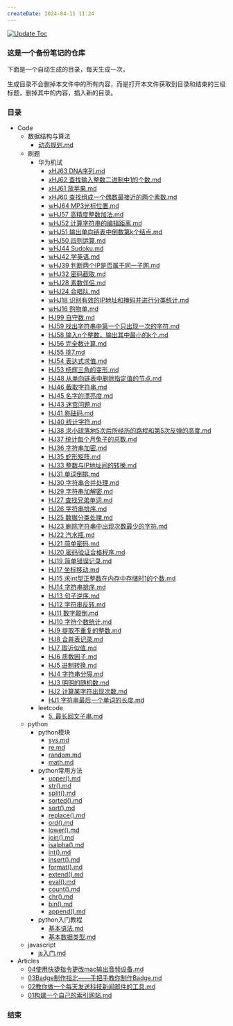 ```yaml
---
createDate: 2024-04-11 11:24
---
```


[![Update Toc](https://github.com/nowscott/NowStrideUp/actions/workflows/toc.yml/badge.svg)](https://github.com/nowscott/NowStrideUp/actions/workflows/toc.yml)

### 这是一个备份笔记的仓库

下面是一个自动生成的目录，每天生成一次。

生成目录不会删掉本文件中的所有内容，而是打开本文件获取到目录和结束的三级标题，删掉其中的内容，插入新的目录。

### 目录

- Code
  - 数据结构与算法
    - [动态规划.md](Code/%E6%95%B0%E6%8D%AE%E7%BB%93%E6%9E%84%E4%B8%8E%E7%AE%97%E6%B3%95/%E5%8A%A8%E6%80%81%E8%A7%84%E5%88%92.md)
  - 刷题
    - 华为机试
      - [xHJ63 DNA序列.md](Code/%E5%88%B7%E9%A2%98/%E5%8D%8E%E4%B8%BA%E6%9C%BA%E8%AF%95/xHJ63%20DNA%E5%BA%8F%E5%88%97.md)
      - [xHJ62 查找输入整数二进制中1的个数.md](Code/%E5%88%B7%E9%A2%98/%E5%8D%8E%E4%B8%BA%E6%9C%BA%E8%AF%95/xHJ62%20%E6%9F%A5%E6%89%BE%E8%BE%93%E5%85%A5%E6%95%B4%E6%95%B0%E4%BA%8C%E8%BF%9B%E5%88%B6%E4%B8%AD1%E7%9A%84%E4%B8%AA%E6%95%B0.md)
      - [xHJ61 放苹果.md](Code/%E5%88%B7%E9%A2%98/%E5%8D%8E%E4%B8%BA%E6%9C%BA%E8%AF%95/xHJ61%20%E6%94%BE%E8%8B%B9%E6%9E%9C.md)
      - [xHJ60 查找组成一个偶数最接近的两个素数.md](Code/%E5%88%B7%E9%A2%98/%E5%8D%8E%E4%B8%BA%E6%9C%BA%E8%AF%95/xHJ60%20%E6%9F%A5%E6%89%BE%E7%BB%84%E6%88%90%E4%B8%80%E4%B8%AA%E5%81%B6%E6%95%B0%E6%9C%80%E6%8E%A5%E8%BF%91%E7%9A%84%E4%B8%A4%E4%B8%AA%E7%B4%A0%E6%95%B0.md)
      - [wHJ64 MP3光标位置.md](Code/%E5%88%B7%E9%A2%98/%E5%8D%8E%E4%B8%BA%E6%9C%BA%E8%AF%95/wHJ64%20MP3%E5%85%89%E6%A0%87%E4%BD%8D%E7%BD%AE.md)
      - [wHJ57 高精度整数加法.md](Code/%E5%88%B7%E9%A2%98/%E5%8D%8E%E4%B8%BA%E6%9C%BA%E8%AF%95/wHJ57%20%E9%AB%98%E7%B2%BE%E5%BA%A6%E6%95%B4%E6%95%B0%E5%8A%A0%E6%B3%95.md)
      - [wHJ52 计算字符串的编辑距离.md](Code/%E5%88%B7%E9%A2%98/%E5%8D%8E%E4%B8%BA%E6%9C%BA%E8%AF%95/wHJ52%20%E8%AE%A1%E7%AE%97%E5%AD%97%E7%AC%A6%E4%B8%B2%E7%9A%84%E7%BC%96%E8%BE%91%E8%B7%9D%E7%A6%BB.md)
      - [wHJ51 输出单向链表中倒数第k个结点.md](Code/%E5%88%B7%E9%A2%98/%E5%8D%8E%E4%B8%BA%E6%9C%BA%E8%AF%95/wHJ51%20%E8%BE%93%E5%87%BA%E5%8D%95%E5%90%91%E9%93%BE%E8%A1%A8%E4%B8%AD%E5%80%92%E6%95%B0%E7%AC%ACk%E4%B8%AA%E7%BB%93%E7%82%B9.md)
      - [wHJ50 四则运算.md](Code/%E5%88%B7%E9%A2%98/%E5%8D%8E%E4%B8%BA%E6%9C%BA%E8%AF%95/wHJ50%20%E5%9B%9B%E5%88%99%E8%BF%90%E7%AE%97.md)
      - [wHJ44 Sudoku.md](Code/%E5%88%B7%E9%A2%98/%E5%8D%8E%E4%B8%BA%E6%9C%BA%E8%AF%95/wHJ44%20Sudoku.md)
      - [wHJ42 学英语.md](Code/%E5%88%B7%E9%A2%98/%E5%8D%8E%E4%B8%BA%E6%9C%BA%E8%AF%95/wHJ42%20%E5%AD%A6%E8%8B%B1%E8%AF%AD.md)
      - [wHJ39 判断两个IP是否属于同一子网.md](Code/%E5%88%B7%E9%A2%98/%E5%8D%8E%E4%B8%BA%E6%9C%BA%E8%AF%95/wHJ39%20%E5%88%A4%E6%96%AD%E4%B8%A4%E4%B8%AAIP%E6%98%AF%E5%90%A6%E5%B1%9E%E4%BA%8E%E5%90%8C%E4%B8%80%E5%AD%90%E7%BD%91.md)
      - [wHJ32 密码截取.md](Code/%E5%88%B7%E9%A2%98/%E5%8D%8E%E4%B8%BA%E6%9C%BA%E8%AF%95/wHJ32%20%E5%AF%86%E7%A0%81%E6%88%AA%E5%8F%96.md)
      - [wHJ28 素数伴侣.md](Code/%E5%88%B7%E9%A2%98/%E5%8D%8E%E4%B8%BA%E6%9C%BA%E8%AF%95/wHJ28%20%E7%B4%A0%E6%95%B0%E4%BC%B4%E4%BE%A3.md)
      - [wHJ24 合唱队.md](Code/%E5%88%B7%E9%A2%98/%E5%8D%8E%E4%B8%BA%E6%9C%BA%E8%AF%95/wHJ24%20%E5%90%88%E5%94%B1%E9%98%9F.md)
      - [wHJ18 识别有效的IP地址和掩码并进行分类统计.md](Code/%E5%88%B7%E9%A2%98/%E5%8D%8E%E4%B8%BA%E6%9C%BA%E8%AF%95/wHJ18%20%E8%AF%86%E5%88%AB%E6%9C%89%E6%95%88%E7%9A%84IP%E5%9C%B0%E5%9D%80%E5%92%8C%E6%8E%A9%E7%A0%81%E5%B9%B6%E8%BF%9B%E8%A1%8C%E5%88%86%E7%B1%BB%E7%BB%9F%E8%AE%A1.md)
      - [wHJ16 购物单.md](Code/%E5%88%B7%E9%A2%98/%E5%8D%8E%E4%B8%BA%E6%9C%BA%E8%AF%95/wHJ16%20%E8%B4%AD%E7%89%A9%E5%8D%95.md)
      - [HJ99 自守数.md](Code/%E5%88%B7%E9%A2%98/%E5%8D%8E%E4%B8%BA%E6%9C%BA%E8%AF%95/HJ99%20%E8%87%AA%E5%AE%88%E6%95%B0.md)
      - [HJ59 找出字符串中第一个只出现一次的字符.md](Code/%E5%88%B7%E9%A2%98/%E5%8D%8E%E4%B8%BA%E6%9C%BA%E8%AF%95/HJ59%20%E6%89%BE%E5%87%BA%E5%AD%97%E7%AC%A6%E4%B8%B2%E4%B8%AD%E7%AC%AC%E4%B8%80%E4%B8%AA%E5%8F%AA%E5%87%BA%E7%8E%B0%E4%B8%80%E6%AC%A1%E7%9A%84%E5%AD%97%E7%AC%A6.md)
      - [HJ58 输入n个整数，输出其中最小的k个.md](Code/%E5%88%B7%E9%A2%98/%E5%8D%8E%E4%B8%BA%E6%9C%BA%E8%AF%95/HJ58%20%E8%BE%93%E5%85%A5n%E4%B8%AA%E6%95%B4%E6%95%B0%EF%BC%8C%E8%BE%93%E5%87%BA%E5%85%B6%E4%B8%AD%E6%9C%80%E5%B0%8F%E7%9A%84k%E4%B8%AA.md)
      - [HJ56 完全数计算.md](Code/%E5%88%B7%E9%A2%98/%E5%8D%8E%E4%B8%BA%E6%9C%BA%E8%AF%95/HJ56%20%E5%AE%8C%E5%85%A8%E6%95%B0%E8%AE%A1%E7%AE%97.md)
      - [HJ55 挑7.md](Code/%E5%88%B7%E9%A2%98/%E5%8D%8E%E4%B8%BA%E6%9C%BA%E8%AF%95/HJ55%20%E6%8C%917.md)
      - [HJ54 表达式求值.md](Code/%E5%88%B7%E9%A2%98/%E5%8D%8E%E4%B8%BA%E6%9C%BA%E8%AF%95/HJ54%20%E8%A1%A8%E8%BE%BE%E5%BC%8F%E6%B1%82%E5%80%BC.md)
      - [HJ53 杨辉三角的变形.md](Code/%E5%88%B7%E9%A2%98/%E5%8D%8E%E4%B8%BA%E6%9C%BA%E8%AF%95/HJ53%20%E6%9D%A8%E8%BE%89%E4%B8%89%E8%A7%92%E7%9A%84%E5%8F%98%E5%BD%A2.md)
      - [HJ48 从单向链表中删除指定值的节点.md](Code/%E5%88%B7%E9%A2%98/%E5%8D%8E%E4%B8%BA%E6%9C%BA%E8%AF%95/HJ48%20%E4%BB%8E%E5%8D%95%E5%90%91%E9%93%BE%E8%A1%A8%E4%B8%AD%E5%88%A0%E9%99%A4%E6%8C%87%E5%AE%9A%E5%80%BC%E7%9A%84%E8%8A%82%E7%82%B9.md)
      - [HJ46 截取字符串.md](Code/%E5%88%B7%E9%A2%98/%E5%8D%8E%E4%B8%BA%E6%9C%BA%E8%AF%95/HJ46%20%E6%88%AA%E5%8F%96%E5%AD%97%E7%AC%A6%E4%B8%B2.md)
      - [HJ45 名字的漂亮度.md](Code/%E5%88%B7%E9%A2%98/%E5%8D%8E%E4%B8%BA%E6%9C%BA%E8%AF%95/HJ45%20%E5%90%8D%E5%AD%97%E7%9A%84%E6%BC%82%E4%BA%AE%E5%BA%A6.md)
      - [HJ43 迷宫问题.md](Code/%E5%88%B7%E9%A2%98/%E5%8D%8E%E4%B8%BA%E6%9C%BA%E8%AF%95/HJ43%20%E8%BF%B7%E5%AE%AB%E9%97%AE%E9%A2%98.md)
      - [HJ41 称砝码.md](Code/%E5%88%B7%E9%A2%98/%E5%8D%8E%E4%B8%BA%E6%9C%BA%E8%AF%95/HJ41%20%E7%A7%B0%E7%A0%9D%E7%A0%81.md)
      - [HJ40 统计字符.md](Code/%E5%88%B7%E9%A2%98/%E5%8D%8E%E4%B8%BA%E6%9C%BA%E8%AF%95/HJ40%20%E7%BB%9F%E8%AE%A1%E5%AD%97%E7%AC%A6.md)
      - [HJ38 求小球落地5次后所经历的路程和第5次反弹的高度.md](Code/%E5%88%B7%E9%A2%98/%E5%8D%8E%E4%B8%BA%E6%9C%BA%E8%AF%95/HJ38%20%E6%B1%82%E5%B0%8F%E7%90%83%E8%90%BD%E5%9C%B05%E6%AC%A1%E5%90%8E%E6%89%80%E7%BB%8F%E5%8E%86%E7%9A%84%E8%B7%AF%E7%A8%8B%E5%92%8C%E7%AC%AC5%E6%AC%A1%E5%8F%8D%E5%BC%B9%E7%9A%84%E9%AB%98%E5%BA%A6.md)
      - [HJ37 统计每个月兔子的总数.md](Code/%E5%88%B7%E9%A2%98/%E5%8D%8E%E4%B8%BA%E6%9C%BA%E8%AF%95/HJ37%20%E7%BB%9F%E8%AE%A1%E6%AF%8F%E4%B8%AA%E6%9C%88%E5%85%94%E5%AD%90%E7%9A%84%E6%80%BB%E6%95%B0.md)
      - [HJ36 字符串加密.md](Code/%E5%88%B7%E9%A2%98/%E5%8D%8E%E4%B8%BA%E6%9C%BA%E8%AF%95/HJ36%20%E5%AD%97%E7%AC%A6%E4%B8%B2%E5%8A%A0%E5%AF%86.md)
      - [HJ35 蛇形矩阵.md](Code/%E5%88%B7%E9%A2%98/%E5%8D%8E%E4%B8%BA%E6%9C%BA%E8%AF%95/HJ35%20%E8%9B%87%E5%BD%A2%E7%9F%A9%E9%98%B5.md)
      - [HJ33 整数与IP地址间的转换.md](Code/%E5%88%B7%E9%A2%98/%E5%8D%8E%E4%B8%BA%E6%9C%BA%E8%AF%95/HJ33%20%E6%95%B4%E6%95%B0%E4%B8%8EIP%E5%9C%B0%E5%9D%80%E9%97%B4%E7%9A%84%E8%BD%AC%E6%8D%A2.md)
      - [HJ31 单词倒排.md](Code/%E5%88%B7%E9%A2%98/%E5%8D%8E%E4%B8%BA%E6%9C%BA%E8%AF%95/HJ31%20%E5%8D%95%E8%AF%8D%E5%80%92%E6%8E%92.md)
      - [HJ30 字符串合并处理.md](Code/%E5%88%B7%E9%A2%98/%E5%8D%8E%E4%B8%BA%E6%9C%BA%E8%AF%95/HJ30%20%E5%AD%97%E7%AC%A6%E4%B8%B2%E5%90%88%E5%B9%B6%E5%A4%84%E7%90%86.md)
      - [HJ29 字符串加解密.md](Code/%E5%88%B7%E9%A2%98/%E5%8D%8E%E4%B8%BA%E6%9C%BA%E8%AF%95/HJ29%20%E5%AD%97%E7%AC%A6%E4%B8%B2%E5%8A%A0%E8%A7%A3%E5%AF%86.md)
      - [HJ27 查找兄弟单词.md](Code/%E5%88%B7%E9%A2%98/%E5%8D%8E%E4%B8%BA%E6%9C%BA%E8%AF%95/HJ27%20%E6%9F%A5%E6%89%BE%E5%85%84%E5%BC%9F%E5%8D%95%E8%AF%8D.md)
      - [HJ26 字符串排序.md](Code/%E5%88%B7%E9%A2%98/%E5%8D%8E%E4%B8%BA%E6%9C%BA%E8%AF%95/HJ26%20%E5%AD%97%E7%AC%A6%E4%B8%B2%E6%8E%92%E5%BA%8F.md)
      - [HJ25 数据分类处理.md](Code/%E5%88%B7%E9%A2%98/%E5%8D%8E%E4%B8%BA%E6%9C%BA%E8%AF%95/HJ25%20%E6%95%B0%E6%8D%AE%E5%88%86%E7%B1%BB%E5%A4%84%E7%90%86.md)
      - [HJ23 删除字符串中出现次数最少的字符.md](Code/%E5%88%B7%E9%A2%98/%E5%8D%8E%E4%B8%BA%E6%9C%BA%E8%AF%95/HJ23%20%E5%88%A0%E9%99%A4%E5%AD%97%E7%AC%A6%E4%B8%B2%E4%B8%AD%E5%87%BA%E7%8E%B0%E6%AC%A1%E6%95%B0%E6%9C%80%E5%B0%91%E7%9A%84%E5%AD%97%E7%AC%A6.md)
      - [HJ22 汽水瓶.md](Code/%E5%88%B7%E9%A2%98/%E5%8D%8E%E4%B8%BA%E6%9C%BA%E8%AF%95/HJ22%20%E6%B1%BD%E6%B0%B4%E7%93%B6.md)
      - [HJ21 简单密码.md](Code/%E5%88%B7%E9%A2%98/%E5%8D%8E%E4%B8%BA%E6%9C%BA%E8%AF%95/HJ21%20%E7%AE%80%E5%8D%95%E5%AF%86%E7%A0%81.md)
      - [HJ20 密码验证合格程序.md](Code/%E5%88%B7%E9%A2%98/%E5%8D%8E%E4%B8%BA%E6%9C%BA%E8%AF%95/HJ20%20%E5%AF%86%E7%A0%81%E9%AA%8C%E8%AF%81%E5%90%88%E6%A0%BC%E7%A8%8B%E5%BA%8F.md)
      - [HJ19 简单错误记录.md](Code/%E5%88%B7%E9%A2%98/%E5%8D%8E%E4%B8%BA%E6%9C%BA%E8%AF%95/HJ19%20%E7%AE%80%E5%8D%95%E9%94%99%E8%AF%AF%E8%AE%B0%E5%BD%95.md)
      - [HJ17 坐标移动.md](Code/%E5%88%B7%E9%A2%98/%E5%8D%8E%E4%B8%BA%E6%9C%BA%E8%AF%95/HJ17%20%E5%9D%90%E6%A0%87%E7%A7%BB%E5%8A%A8.md)
      - [HJ15 求int型正整数在内存中存储时1的个数.md](Code/%E5%88%B7%E9%A2%98/%E5%8D%8E%E4%B8%BA%E6%9C%BA%E8%AF%95/HJ15%20%E6%B1%82int%E5%9E%8B%E6%AD%A3%E6%95%B4%E6%95%B0%E5%9C%A8%E5%86%85%E5%AD%98%E4%B8%AD%E5%AD%98%E5%82%A8%E6%97%B61%E7%9A%84%E4%B8%AA%E6%95%B0.md)
      - [HJ14 字符串排序.md](Code/%E5%88%B7%E9%A2%98/%E5%8D%8E%E4%B8%BA%E6%9C%BA%E8%AF%95/HJ14%20%E5%AD%97%E7%AC%A6%E4%B8%B2%E6%8E%92%E5%BA%8F.md)
      - [HJ13 句子逆序.md](Code/%E5%88%B7%E9%A2%98/%E5%8D%8E%E4%B8%BA%E6%9C%BA%E8%AF%95/HJ13%20%E5%8F%A5%E5%AD%90%E9%80%86%E5%BA%8F.md)
      - [HJ12 字符串反转.md](Code/%E5%88%B7%E9%A2%98/%E5%8D%8E%E4%B8%BA%E6%9C%BA%E8%AF%95/HJ12%20%E5%AD%97%E7%AC%A6%E4%B8%B2%E5%8F%8D%E8%BD%AC.md)
      - [HJ11 数字颠倒.md](Code/%E5%88%B7%E9%A2%98/%E5%8D%8E%E4%B8%BA%E6%9C%BA%E8%AF%95/HJ11%20%E6%95%B0%E5%AD%97%E9%A2%A0%E5%80%92.md)
      - [HJ10 字符个数统计.md](Code/%E5%88%B7%E9%A2%98/%E5%8D%8E%E4%B8%BA%E6%9C%BA%E8%AF%95/HJ10%20%E5%AD%97%E7%AC%A6%E4%B8%AA%E6%95%B0%E7%BB%9F%E8%AE%A1.md)
      - [HJ9 提取不重复的整数.md](Code/%E5%88%B7%E9%A2%98/%E5%8D%8E%E4%B8%BA%E6%9C%BA%E8%AF%95/HJ9%20%E6%8F%90%E5%8F%96%E4%B8%8D%E9%87%8D%E5%A4%8D%E7%9A%84%E6%95%B4%E6%95%B0.md)
      - [HJ8 合并表记录.md](Code/%E5%88%B7%E9%A2%98/%E5%8D%8E%E4%B8%BA%E6%9C%BA%E8%AF%95/HJ8%20%E5%90%88%E5%B9%B6%E8%A1%A8%E8%AE%B0%E5%BD%95.md)
      - [HJ7 取近似值.md](Code/%E5%88%B7%E9%A2%98/%E5%8D%8E%E4%B8%BA%E6%9C%BA%E8%AF%95/HJ7%20%E5%8F%96%E8%BF%91%E4%BC%BC%E5%80%BC.md)
      - [HJ6 质数因子.md](Code/%E5%88%B7%E9%A2%98/%E5%8D%8E%E4%B8%BA%E6%9C%BA%E8%AF%95/HJ6%20%E8%B4%A8%E6%95%B0%E5%9B%A0%E5%AD%90.md)
      - [HJ5 进制转换.md](Code/%E5%88%B7%E9%A2%98/%E5%8D%8E%E4%B8%BA%E6%9C%BA%E8%AF%95/HJ5%20%E8%BF%9B%E5%88%B6%E8%BD%AC%E6%8D%A2.md)
      - [HJ4 字符串分隔.md](Code/%E5%88%B7%E9%A2%98/%E5%8D%8E%E4%B8%BA%E6%9C%BA%E8%AF%95/HJ4%20%E5%AD%97%E7%AC%A6%E4%B8%B2%E5%88%86%E9%9A%94.md)
      - [HJ3 明明的随机数.md](Code/%E5%88%B7%E9%A2%98/%E5%8D%8E%E4%B8%BA%E6%9C%BA%E8%AF%95/HJ3%20%E6%98%8E%E6%98%8E%E7%9A%84%E9%9A%8F%E6%9C%BA%E6%95%B0.md)
      - [HJ2 计算某字符出现次数.md](Code/%E5%88%B7%E9%A2%98/%E5%8D%8E%E4%B8%BA%E6%9C%BA%E8%AF%95/HJ2%20%E8%AE%A1%E7%AE%97%E6%9F%90%E5%AD%97%E7%AC%A6%E5%87%BA%E7%8E%B0%E6%AC%A1%E6%95%B0.md)
      - [HJ1 字符串最后一个单词的长度.md](Code/%E5%88%B7%E9%A2%98/%E5%8D%8E%E4%B8%BA%E6%9C%BA%E8%AF%95/HJ1%20%E5%AD%97%E7%AC%A6%E4%B8%B2%E6%9C%80%E5%90%8E%E4%B8%80%E4%B8%AA%E5%8D%95%E8%AF%8D%E7%9A%84%E9%95%BF%E5%BA%A6.md)
    - leetcode
      - [5. 最长回文子串.md](Code/%E5%88%B7%E9%A2%98/leetcode/5.%20%E6%9C%80%E9%95%BF%E5%9B%9E%E6%96%87%E5%AD%90%E4%B8%B2.md)
  - python
    - python模块
      - [sys.md](Code/python/python%E6%A8%A1%E5%9D%97/sys.md)
      - [re.md](Code/python/python%E6%A8%A1%E5%9D%97/re.md)
      - [random.md](Code/python/python%E6%A8%A1%E5%9D%97/random.md)
      - [math.md](Code/python/python%E6%A8%A1%E5%9D%97/math.md)
    - python常用方法
      - [upper().md](Code/python/python%E5%B8%B8%E7%94%A8%E6%96%B9%E6%B3%95/upper%28%29.md)
      - [str().md](Code/python/python%E5%B8%B8%E7%94%A8%E6%96%B9%E6%B3%95/str%28%29.md)
      - [split().md](Code/python/python%E5%B8%B8%E7%94%A8%E6%96%B9%E6%B3%95/split%28%29.md)
      - [sorted().md](Code/python/python%E5%B8%B8%E7%94%A8%E6%96%B9%E6%B3%95/sorted%28%29.md)
      - [sort().md](Code/python/python%E5%B8%B8%E7%94%A8%E6%96%B9%E6%B3%95/sort%28%29.md)
      - [replace().md](Code/python/python%E5%B8%B8%E7%94%A8%E6%96%B9%E6%B3%95/replace%28%29.md)
      - [ord().md](Code/python/python%E5%B8%B8%E7%94%A8%E6%96%B9%E6%B3%95/ord%28%29.md)
      - [lower().md](Code/python/python%E5%B8%B8%E7%94%A8%E6%96%B9%E6%B3%95/lower%28%29.md)
      - [join().md](Code/python/python%E5%B8%B8%E7%94%A8%E6%96%B9%E6%B3%95/join%28%29.md)
      - [isalpha().md](Code/python/python%E5%B8%B8%E7%94%A8%E6%96%B9%E6%B3%95/isalpha%28%29.md)
      - [int().md](Code/python/python%E5%B8%B8%E7%94%A8%E6%96%B9%E6%B3%95/int%28%29.md)
      - [insert().md](Code/python/python%E5%B8%B8%E7%94%A8%E6%96%B9%E6%B3%95/insert%28%29.md)
      - [format().md](Code/python/python%E5%B8%B8%E7%94%A8%E6%96%B9%E6%B3%95/format%28%29.md)
      - [extend().md](Code/python/python%E5%B8%B8%E7%94%A8%E6%96%B9%E6%B3%95/extend%28%29.md)
      - [eval().md](Code/python/python%E5%B8%B8%E7%94%A8%E6%96%B9%E6%B3%95/eval%28%29.md)
      - [count().md](Code/python/python%E5%B8%B8%E7%94%A8%E6%96%B9%E6%B3%95/count%28%29.md)
      - [chr().md](Code/python/python%E5%B8%B8%E7%94%A8%E6%96%B9%E6%B3%95/chr%28%29.md)
      - [bin().md](Code/python/python%E5%B8%B8%E7%94%A8%E6%96%B9%E6%B3%95/bin%28%29.md)
      - [append().md](Code/python/python%E5%B8%B8%E7%94%A8%E6%96%B9%E6%B3%95/append%28%29.md)
    - python入门教程
      - [基本语法.md](Code/python/python%E5%85%A5%E9%97%A8%E6%95%99%E7%A8%8B/%E5%9F%BA%E6%9C%AC%E8%AF%AD%E6%B3%95.md)
      - [基本数据类型.md](Code/python/python%E5%85%A5%E9%97%A8%E6%95%99%E7%A8%8B/%E5%9F%BA%E6%9C%AC%E6%95%B0%E6%8D%AE%E7%B1%BB%E5%9E%8B.md)
  - javascript
    - [js入门.md](Code/javascript/js%E5%85%A5%E9%97%A8.md)
- Articles
  - [04使用快捷指令更改mac输出音频设备.md](Articles/04%E4%BD%BF%E7%94%A8%E5%BF%AB%E6%8D%B7%E6%8C%87%E4%BB%A4%E6%9B%B4%E6%94%B9mac%E8%BE%93%E5%87%BA%E9%9F%B3%E9%A2%91%E8%AE%BE%E5%A4%87.md)
  - [03Badge制作指北——手把手教你制作Badge.md](Articles/03Badge%E5%88%B6%E4%BD%9C%E6%8C%87%E5%8C%97%E2%80%94%E2%80%94%E6%89%8B%E6%8A%8A%E6%89%8B%E6%95%99%E4%BD%A0%E5%88%B6%E4%BD%9CBadge.md)
  - [02教你做一个每天发送科技新闻邮件的工具.md](Articles/02%E6%95%99%E4%BD%A0%E5%81%9A%E4%B8%80%E4%B8%AA%E6%AF%8F%E5%A4%A9%E5%8F%91%E9%80%81%E7%A7%91%E6%8A%80%E6%96%B0%E9%97%BB%E9%82%AE%E4%BB%B6%E7%9A%84%E5%B7%A5%E5%85%B7.md)
  - [01构建一个自己的索引网站.md](Articles/01%E6%9E%84%E5%BB%BA%E4%B8%80%E4%B8%AA%E8%87%AA%E5%B7%B1%E7%9A%84%E7%B4%A2%E5%BC%95%E7%BD%91%E7%AB%99.md)
### 结束